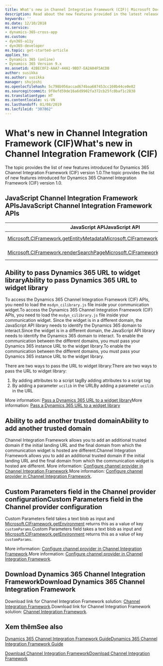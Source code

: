 ```yaml
---
title: What's new in Channel Integration Framework (CIF)| Microsoft Docs
description: Read about the new features provided in the latest release of Channel Integration Framework (CIF).
keywords: ''
ms.date: 12/10/2018
ms.service:
- dynamics-365-cross-app
ms.custom:
- dyn365-a11y
- dyn365-developer
ms.topic: get-started-article
applies_to:
- Dynamics 365 (online)
- Dynamics 365 Version 9.x
ms.assetid: 42BEC0F2-AAA7-44A1-9BD7-EA2A04F5ACDB
author: susikka
ms.author: susikka
manager: shujoshi
ms.openlocfilehash: 5c798b956accad674baa687453cc160b44ce0e82
ms.sourcegitcommit: 9f0efd59de16a6d9902fa372cb25fc0baf1c2838
ms.translationtype: HT
ms.contentlocale: vi-VN
ms.lasthandoff: 01/08/2019
ms.locfileid: "387862"
---
```

# <a name="whats-new-in-channel-integration-framework-cif"></a><span data-ttu-id="31de2-103">What's new in Channel Integration Framework (CIF)</span><span class="sxs-lookup"><span data-stu-id="31de2-103">What's new in Channel Integration Framework (CIF)</span></span>

<span data-ttu-id="31de2-104">The topic provides the list of new features introduced for Dynamics 365 Channel Integration Framework (CIF) version 1.0.</span><span class="sxs-lookup"><span data-stu-id="31de2-104">The topic provides the list of new features introduced for Dynamics 365 Channel Integration Framework (CIF) version 1.0.</span></span>

## <a name="javascript-channel-integration-framework-apis"></a><span data-ttu-id="31de2-105">JavaScript Channel Integration Framework APIs</span><span class="sxs-lookup"><span data-stu-id="31de2-105">JavaScript Channel Integration Framework APIs</span></span>

| <span data-ttu-id="31de2-106">JavaScript API</span><span class="sxs-lookup"><span data-stu-id="31de2-106">JavaScript API</span></span> | <span data-ttu-id="31de2-107">Mô tả</span><span class="sxs-lookup"><span data-stu-id="31de2-107">Description</span></span> |
|-----|-----|
| [<span data-ttu-id="31de2-108">Microsoft.CIFramework.getEntityMetadata</span><span class="sxs-lookup"><span data-stu-id="31de2-108">Microsoft.CIFramework.getEntityMetadata</span></span>](reference/microsoft-ciframework/getEntityMetadata.md) | [!INCLUDE[getEntityMetadata-description](reference/microsoft-ciframework/includes/getEntityMetadata-description.md)] |
| [<span data-ttu-id="31de2-109">Microsoft.CIFramework.renderSearchPage</span><span class="sxs-lookup"><span data-stu-id="31de2-109">Microsoft.CIFramework.renderSearchPage</span></span>](reference/microsoft-ciframework/renderSearchPage.md) | [!INCLUDE[renderSearchPage-description](reference/microsoft-ciframework/includes/renderSearchPage-description.md)] |

## <a name="ability-to-pass-dynamics-365-url-to-widget-library"></a><span data-ttu-id="31de2-110">Ability to pass Dynamics 365 URL to widget library</span><span class="sxs-lookup"><span data-stu-id="31de2-110">Ability to pass Dynamics 365 URL to widget library</span></span>

<span data-ttu-id="31de2-111">To access the Dynamics 365 Channel Integration Framework (CIF) APIs, you need to load the `msdyn_cilibrary.js` file inside your communication widget.</span><span class="sxs-lookup"><span data-stu-id="31de2-111">To access the Dynamics 365 Channel Integration Framework (CIF) APIs, you need to load the `msdyn_cilibrary.js` file inside your communication widget.</span></span> <span data-ttu-id="31de2-112">Since the widget is in a different domain, the JavaScript API library needs to identify the Dynamics 365 domain to interact.</span><span class="sxs-lookup"><span data-stu-id="31de2-112">Since the widget is in a different domain, the JavaScript API library needs to identify the Dynamics 365 domain to interact.</span></span> <span data-ttu-id="31de2-113">To enable the communication between the different domains, you must pass your Dynamics 365 instance URL to the widget library.</span><span class="sxs-lookup"><span data-stu-id="31de2-113">To enable the communication between the different domains, you must pass your Dynamics 365 instance URL to the widget library.</span></span>

<span data-ttu-id="31de2-114">There are two ways to pass the URL to widget library:</span><span class="sxs-lookup"><span data-stu-id="31de2-114">There are two ways to pass the URL to widget library:</span></span>
1. <span data-ttu-id="31de2-115">By adding attributes to a script tag</span><span class="sxs-lookup"><span data-stu-id="31de2-115">By adding attributes to a script tag</span></span>
2. <span data-ttu-id="31de2-116">By adding a parameter `ucilib` in the URL</span><span class="sxs-lookup"><span data-stu-id="31de2-116">By adding a parameter `ucilib` in the URL</span></span>

<span data-ttu-id="31de2-117">More information: [Pass a Dynamics 365 URL to a widget library](pass-url-widget-library.md)</span><span class="sxs-lookup"><span data-stu-id="31de2-117">More information: [Pass a Dynamics 365 URL to a widget library](pass-url-widget-library.md)</span></span>

## <a name="ability-to-add-another-trusted-domain"></a><span data-ttu-id="31de2-118">Ability to add another trusted domain</span><span class="sxs-lookup"><span data-stu-id="31de2-118">Ability to add another trusted domain</span></span>

<span data-ttu-id="31de2-119">Channel Integration Framework allows you to add an additional trusted domain if the initial landing URL and the final domain from which the communication widget is hosted are different.</span><span class="sxs-lookup"><span data-stu-id="31de2-119">Channel Integration Framework allows you to add an additional trusted domain if the initial landing URL and the final domain from which the communication widget is hosted are different.</span></span> <span data-ttu-id="31de2-120">More information: [Configure channel provider in Channel Integration Framework](configure-channel-provider-channel-integration-framework.md).</span><span class="sxs-lookup"><span data-stu-id="31de2-120">More information: [Configure channel provider in Channel Integration Framework](configure-channel-provider-channel-integration-framework.md).</span></span>

## <a name="custom-parameters-field-in-the-channel-provider-configuration"></a><span data-ttu-id="31de2-121">Custom Parameters field in the Channel provider configuration</span><span class="sxs-lookup"><span data-stu-id="31de2-121">Custom Parameters field in the Channel provider configuration</span></span>

<span data-ttu-id="31de2-122">Custom Parameters field takes a text blob as input and [Microsoft.CIFramework.getEnvironment](reference/microsoft-ciframework/getEnvironment.md) returns this as a value of key `customParams`.</span><span class="sxs-lookup"><span data-stu-id="31de2-122">Custom Parameters field takes a text blob as input and [Microsoft.CIFramework.getEnvironment](reference/microsoft-ciframework/getEnvironment.md) returns this as a value of key `customParams`.</span></span> 

<span data-ttu-id="31de2-123">More information: [Configure channel provider in Channel Integration Framework](configure-channel-provider-channel-integration-framework.md).</span><span class="sxs-lookup"><span data-stu-id="31de2-123">More information: [Configure channel provider in Channel Integration Framework](configure-channel-provider-channel-integration-framework.md).</span></span>


## <a name="download-dynamics-365-channel-integration-framework"></a><span data-ttu-id="31de2-124">Download Dynamics 365 Channel Integration Framework</span><span class="sxs-lookup"><span data-stu-id="31de2-124">Download Dynamics 365 Channel Integration Framework</span></span>

<span data-ttu-id="31de2-125">Download link for Channel Integration Framework solution: [Channel Integration Framework](https://go.microsoft.com/fwlink/p/?linkid=2050102).</span><span class="sxs-lookup"><span data-stu-id="31de2-125">Download link for Channel Integration Framework solution: [Channel Integration Framework](https://go.microsoft.com/fwlink/p/?linkid=2050102).</span></span>

## <a name="see-also"></a><span data-ttu-id="31de2-126">Xem thêm</span><span class="sxs-lookup"><span data-stu-id="31de2-126">See also</span></span>

[<span data-ttu-id="31de2-127">Dynamics 365 Channel Integration Framework Guide</span><span class="sxs-lookup"><span data-stu-id="31de2-127">Dynamics 365 Channel Integration Framework Guide</span></span>](index.md)

[<span data-ttu-id="31de2-128">Download Channel Integration Framework</span><span class="sxs-lookup"><span data-stu-id="31de2-128">Download Channel Integration Framework</span></span>](https://go.microsoft.com/fwlink/p/?linkid=2050102)

